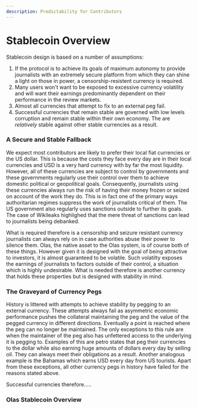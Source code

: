 ```yaml
---
description: Predictability for Contributors
---
```


# Stablecoin Overview

Stablecoin design is based on a number of assumptions:

1. If the protocol is to achieve its goals of maximum autonomy to provide journalists with an extremely secure platform from which they can shine a light on those in power, a censorship-resistent currency is required.&#x20;
2. Many users won't want to be exposed to excessive currency volatility and will want their earnings predominantly dependent on their performance in the review markets.
3. Almost all currencies that attempt to fix to an external peg fail.&#x20;
4. Successful currencies that remain stable are governed with low levels corruption and remain stable within their own economy. The are _relatively_ stable against other stable currencies as a result.&#x20;



### A Secure and Stable Fallback&#x20;

We expect most contributors are likely to prefer their local fiat currencies or the US dollar. This is because the costs they face every day are in their local currencies and USD is a very hard currency with by far the most liquidity. However, all of these currencies are subject to control by governments and these governments regularly use their control over them to achieve domestic political or geopolitical goals. Consequently, journalists using these currencies always run the risk of having their money frozen or seized on account of the work they do. This is in fact one of the primary ways authoritarian regimes suppress the work of journalists critical of them. The US government also regularly uses sanctions outside to further its goals. The case of Wikileaks highlighed that the mere threat of sanctions can lead to journalists being debanked.&#x20;

What is required therefore is a censorship and seizure resistant currency journalists can always rely on in case authorities abuse their power to silence them. Olas, the native asset to the Olas system, is of course both of these things. However given it is designed with the goal of being attractive to investors, it is almost guaranteed to be volatile. Such volatilty exposes the earnings of journalists to factors outside of their control, a situation which is highly undesirable. What is needed therefore is another currency that holds these properties but is designed with stability in mind.&#x20;

### The Graveyard of Currency Pegs&#x20;

History is littered with attempts to achieve stability by pegging to an external currency. These attempts always fail as asymmetric economic performance pushes the collateral maintaining the peg and the value of the pegged currency in different directions. Eventually a point is reached where the peg can no longer be maintained. The only exceptions to this rule are when the maintainer of the peg also has unfettered access to the underlying it is pegging to. Examples of this are petro states that peg their currencies to the dollar while also earning huge amounts of dollars every day by selling oil. They can always meet their obligations as a result. Another analogous example is the Bahamas which earns USD every day from US tourists. Apart from these exceptions, all other currency pegs in history have failed for the reasons stated above.&#x20;

Successful currencies therefore.....&#x20;

### Olas Stablecoin Overview

